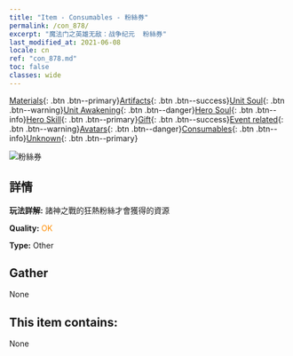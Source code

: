 ```yaml
---
title: "Item - Consumables - 粉絲券"
permalink: /con_878/
excerpt: "魔法门之英雄无敌：战争纪元  粉絲券"
last_modified_at: 2021-06-08
locale: cn
ref: "con_878.md"
toc: false
classes: wide
---
```

 [Materials](/ItemsCN/){: .btn .btn--primary}[Artifacts](/ItemsCN/Artifacts/){: .btn .btn--success}[Unit Soul](/ItemsCN/UnitSoul/){: .btn .btn--warning}[Unit Awakening](/ItemsCN/UnitAwakening/){: .btn .btn--danger}[Hero Soul](/ItemsCN/HeroSoul/){: .btn .btn--info}[Hero Skill](/ItemsCN/HeroSkill/){: .btn .btn--primary}[Gift](/ItemsCN/Gift/){: .btn .btn--success}[Event related](/ItemsCN/Events/){: .btn .btn--warning}[Avatars](/ItemsCN/Avatars/){: .btn .btn--danger}[Consumables](/ItemsCN/Consumables/){: .btn .btn--info}[Unknown](/ItemsCN/Unknown/){: .btn .btn--primary}

 ![粉絲券](/images/t/i_39971.png)

## 詳情
 **玩法詳解:** 諸神之戰的狂熱粉絲才會獲得的資源

 **Quality:** <span style="color: #FF8C00">OK</span>

 **Type:** Other

## Gather

  None

## This item contains:

  None

